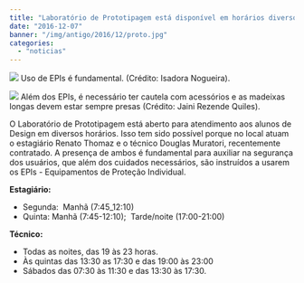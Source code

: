 ```yaml
---
title: "Laboratório de Prototipagem está disponível em horários diversos"
date: "2016-12-07"
banner: "/img/antigo/2016/12/proto.jpg"
categories: 
  - "noticias"
---
```


![](/img/antigo/2016/12/proto.jpg) Uso de EPIs é fundamental. (Crédito: Isadora Nogueira).

![](/img/antigo/2016/12/prototipagem.jpg) Além dos EPIs, é necessário ter cautela com acessórios e as madeixas longas devem estar sempre presas (Crédito: Jaini Rezende Quiles).

O Laboratório de Prototipagem está aberto para atendimento aos alunos de Design em diversos horários. Isso tem sido possível porque no local atuam o estagiário Renato Thomaz e o técnico Douglas Muratori, recentemente contratado. A presença de ambos é fundamental para auxiliar na segurança dos usuários, que além dos cuidados necessários, são instruídos a usarem os EPIs - Equipamentos de Proteção Individual.

**Estagiário:**

* Segunda:  Manhã (7:45\_12:10)
* Quinta: Manhã (7:45-12:10);  Tarde/noite (17:00-21:00)

**Técnico:** 

* Todas as noites, das 19 às 23 horas.
* Às quintas das 13:30 as 17:30 e das 19:00 às 23:00
* Sábados das 07:30 às 11:30 e das 13:30 às 17:30.
